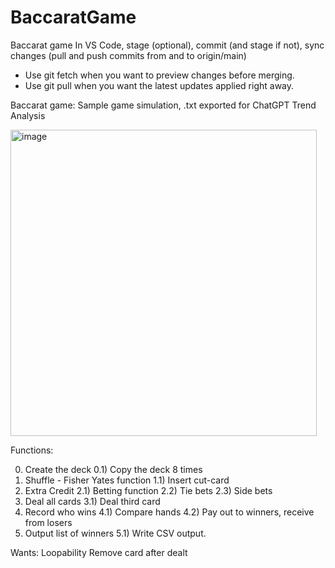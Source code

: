 # BaccaratGame
 Baccarat game
In VS Code, stage (optional), commit (and stage if not), sync changes (pull and push commits from and to origin/main)
- Use git fetch when you want to preview changes before merging.
- Use git pull when you want the latest updates applied right away.


Baccarat game:
Sample game simulation, .txt exported for ChatGPT Trend Analysis

<img width="490" alt="image" src="https://github.com/user-attachments/assets/2708ce5f-3da8-4052-846e-75814e9cc980" />

Functions:

0) Create the deck
0.1) Copy the deck 8 times
1) Shuffle - Fisher Yates function
1.1) Insert cut-card
2) Extra Credit 
2.1) Betting function 
2.2) Tie bets
2.3) Side bets
3) Deal all cards
3.1) Deal third card
4) Record who wins
4.1) Compare hands
4.2) Pay out to winners, receive from losers
5) Output list of winners
5.1) Write CSV output.

Wants:
Loopability
Remove card after dealt
